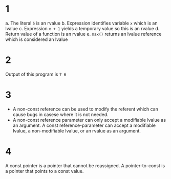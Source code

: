 # 1

a. The literal `5` is an rvalue
b. Expression identifies variable `x` which is an lvalue
c. Expression `x + 1` yields a temporary value so this is an rvalue
d. Return value of a function is an rvalue
e. `max()` returns an lvalue reference which is considered an lvalue

# 2

Output of this program is `7 6`

# 3

- A non-const reference can be used to modify the referent which can cause bugs in casese where it is not needed.
- A non-const reference parameter can only accept a modifiable lvalue as an argument. A const reference-parameter can accept a modifiable lvalue, a non-modifiable lvalue, or an rvalue as an argument.

# 4

A const pointer is a pointer that cannot be reassigned. A pointer-to-const is a pointer
that points to a const value.
